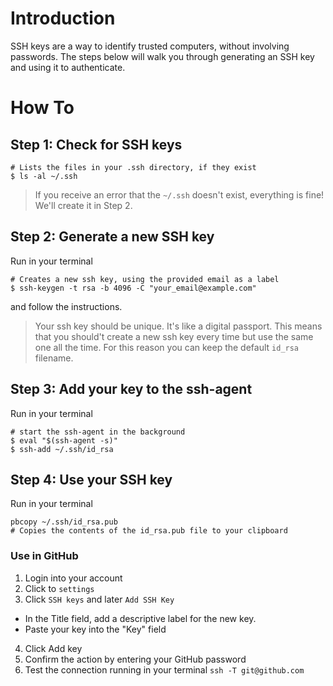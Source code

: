 # Introduction

SSH keys are a way to identify trusted computers, without involving passwords. The steps below will walk you through generating an SSH key and using it to authenticate.


# How To

## Step 1: Check for SSH keys
```
# Lists the files in your .ssh directory, if they exist
$ ls -al ~/.ssh
```

> If you receive an error that the `~/.ssh` doesn't exist, everything is fine! We'll create it in Step 2.


## Step 2: Generate a new SSH key

Run in your terminal
```
# Creates a new ssh key, using the provided email as a label
$ ssh-keygen -t rsa -b 4096 -C "your_email@example.com"
```
and follow the instructions.

> Your ssh key should be unique. It's like a digital passport. This means that you should't create a new ssh key every time but use the same one all the time. For this reason you can keep the default `id_rsa` filename.


## Step 3: Add your key to the ssh-agent

Run in your terminal
```
# start the ssh-agent in the background
$ eval "$(ssh-agent -s)"
$ ssh-add ~/.ssh/id_rsa
```

## Step 4: Use your SSH key
Run in your terminal
```
pbcopy ~/.ssh/id_rsa.pub
# Copies the contents of the id_rsa.pub file to your clipboard
```

### Use in GitHub
1. Login into your account
2. Click to `settings`
3. Click `SSH keys` and later `Add SSH Key`
  - In the Title field, add a descriptive label for the new key.
  - Paste your key into the "Key" field
4. Click Add key
5. Confirm the action by entering your GitHub password
6. Test the connection running in your terminal `ssh -T git@github.com`

